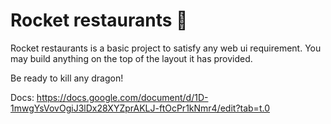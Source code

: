 # Rocket restaurants 🚀

Rocket restaurants is a basic project to satisfy any web ui requirement. You may build anything on the top of the layout it has provided.

Be ready to kill any dragon!

Docs: https://docs.google.com/document/d/1D-1mwgYsVovOgiJ3lDx28XYZprAKLJ-ftOcPr1kNmr4/edit?tab=t.0
